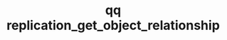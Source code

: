 ---
category: replication
command: replication_get_object_relationship
optional_options:
- alternate: []
  help: Unique identifier of the object replication relationship
  name: --id
  required: true
permalink: /qq-cli-command-guide/replication/replication_get_object_relationship.html
positional_options: []
sidebar: qq_cli_command_reference_sidebar
summary: This section explains how to use the <code>qq replication_get_object_relationship</code>
  command.
synopsis: Get the configuration of the specified object replication relationship.
title: qq replication_get_object_relationship
usage: qq replication_get_object_relationship [-h] --id ID
zendesk_source: qq CLI Command Guide

---